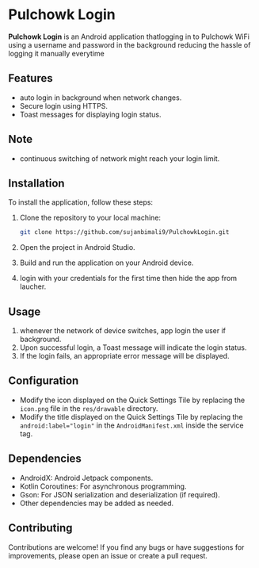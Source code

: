 # Pulchowk Login

**Pulchowk Login** is an Android application thatlogging in to Pulchowk WiFi using a username and password in the background reducing the hassle of logging it manually everytime

## Features
- auto login in background when network changes.
- Secure login using HTTPS.
- Toast messages for displaying login status.

## Note
- continuous switching of network might reach your login limit.

## Installation

To install the application, follow these steps:

1. Clone the repository to your local machine:

   ```bash
   git clone https://github.com/sujanbimali9/PulchowkLogin.git
   ```

2. Open the project in Android Studio.

3. Build and run the application on your Android device.

4. login with your credentials for the first time then hide the app from laucher.

## Usage


1. whenever the network of device switches, app login the user if background.
2. Upon successful login, a Toast message will indicate the login status.
3. If the login fails, an appropriate error message will be displayed.

## Configuration

- Modify the icon displayed on the Quick Settings Tile by replacing the `icon.png` file in the `res/drawable` directory.
- Modify the title displayed on the Quick Settings Tile by replacing the `android:label="login"` in the `AndroidManifest.xml` inside the service tag.

## Dependencies

- AndroidX: Android Jetpack components.
- Kotlin Coroutines: For asynchronous programming.
- Gson: For JSON serialization and deserialization (if required).
- Other dependencies may be added as needed.

## Contributing

Contributions are welcome! If you find any bugs or have suggestions for improvements, please open an issue or create a pull request.
